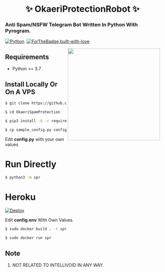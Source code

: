 <h1 align="center"> ✨ OkaeriProtectionRobot ✨</h1>

### Anti Spam/NSFW Telegram Bot Written In Python With Pyrogram.


[![Python](http://forthebadge.com/images/badges/made-with-python.svg)](https://python.org)&nbsp;
[![ForTheBadge built-with-love](http://ForTheBadge.com/images/badges/built-with-love.svg)](https://GitHub.com/Wahyu213/)


<img src="" width="300" align="right">


## Requirements

- Python >= 3.7


## Install Locally Or On A VPS

```sh
$ git clone https://github.com/Wahyu213/OkaeriSpamProtection

$ cd OkaeriSpamProtection

$ pip3 install -U -r requirements.txt

$ cp sample_config.py config.py
```
Edit **config.py** with your own values

# Run Directly
```sh
$ python3 -m spr
```

# Heroku

[![Deploy](https://www.herokucdn.com/deploy/button.svg)](https://heroku.com/deploy?template=https://github.com/Wahyu213/OkaeriSpamProtection/)

Edit **config.env** With Own Values.

```sh
$ sudo docker build . -t spr

$ sudo docker run spr
```

## Note

1. NOT RELATED TO INTELLIVOID IN ANY WAY.
